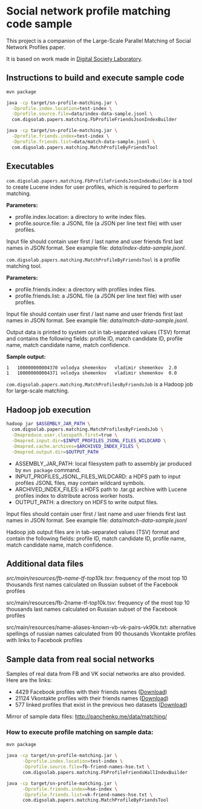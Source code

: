 Social network profile matching code sample
===========================================

This project is a companion of the Large-Scale Parallel Matching of Social Network Profiles paper.

It is based on work made in [Digital Society Laboratory](http://digsolab.com).

Instructions to build and execute sample code
---------------------------------------------

```sh
mvn package

java -cp target/sn-profile-matching.jar \
  -Dprofile.index.location=test-index \
  -Dprofile.source.file=data/index-data-sample.jsonl \
  com.digsolab.papers.matching.FbProfileFriendsJsonIndexBuilder

java -cp target/sn-profile-matching.jar \
  -Dprofile.friends.index=test-index \
  -Dprofile.friends.list=data/match-data-sample.jsonl \
  com.digsolab.papers.matching.MatchProfileByFriendsTool
```

Executables
-----------

`com.digsolab.papers.matching.FbProfileFriendsJsonIndexBuilder` is a tool to create Lucene index for user profiles,
which is required to perform matching.

**Parameters:**

- profile.index.location: a directory to write index files.
- profile.source.file: a JSONL file (a JSON per line text file) with user profiles.

Input file should contain user first / last name and user friends first last names in JSON format.
See example file: *data/index-data-sample.jsonl*.

`com.digsolab.papers.matching.MatchProfileByFriendsTool` is a profile matching tool.

**Parameters:**

- profile.friends.index: a directory with profiles index files.
- profile.friends.list: a JSONL file (a JSON per line text file) with user profiles.

Input file should contain user first / last name and user friends first last names in JSON format.
See example file: *data/match-data-sample.jsonl*.

Output data is printed to system out in tab-separated values (TSV) format
and contains the following fields:
profile ID, match candidate ID, profile name, match candidate name, match confidence.

**Sample output:**

```
1	100000000004370	volodya shemenkov	vladimir shemenkov	2.0
1	100000000004371	volodya shemenkov	vladimir shemenkov	0.0
```

`com.digsolab.papers.matching.MatchProfilesByFriendsJob` is a Hadoop job for large-scale matching.

Hadoop job execution
--------------------

```sh
hadoop jar $ASSEMBLY_JAR_PATH \
  com.digsolab.papers.matching.MatchProfilesByFriendsJob \
  -Dmapreduce.user.classpath.first=true \
  -Dmapred.input.dir=$INPUT_PROFILES_JSONL_FILES_WILDCARD \
  -Dmapred.cache.archives=$ARCHIVED_INDEX_FILES \
  -Dmapred.output.dir=$OUTPUT_PATH
```

- ASSEMBLY_JAR_PATH: local filesystem path to assembly jar produced by `mvn package` command.
- INPUT_PROFILES_JSONL_FILES_WILDCARD: a HDFS path to input profiles JSONL files, may contain wildcard symbols.
- ARCHIVED_INDEX_FILES: a HDFS path to .tar.gz archive with Lucene profiles index to distribute across worker hosts.
- OUTPUT_PATH: a directory on HDFS to write output files.

Input files should contain user first / last name and user friends first last names in JSON format.
See example file: *data/match-data-sample.jsonl*

Hadoop job output files are in tab-separated values (TSV) format
and contain the following fields:
profile ID, match candidate ID, profile name, match candidate name, match confidence.

Additional data files
---------------------

*src/main/resources/fb-name-tf-top10k.tsv*: frequency of the most top 10 thousands first names
calculated on Russian subset of the Facebook profiles

src/main/resources/fb-2name-tf-top10k.tsv: frequency of the most top 10 thousands last names
calculated on Russian subset of the Facebook profiles

src/main/resources/name-aliases-known-vb-vk-pairs-vk90k.txt: alternative spellings of russian names
calculated from 90 thousands Vkontakte profiles with links to Facebook profiles

Sample data from real social networks
-------------------------------------

Samples of real data from FB and VK social networks are also provided. Here are the links:

- 4429 Facebook profiles with their friends names ([Download](https://storage.googleapis.com/di-datasets/sn-profile-matching-hse/fb-friend-names-hse.txt.gz))
- 21124 Vkontakte profiles with their friends names ([Download](https://storage.googleapis.com/di-datasets/sn-profile-matching-hse/vk-friend-names-hse.txt.gz))
- 577 linked profiles that exist in the previous two datasets ([Download](https://storage.googleapis.com/di-datasets/sn-profile-matching-hse/vk-fb-matches-hse.csv.gz))

Mirror of sample data files: http://panchenko.me/data/matching/

### How to execute profile matching on sample data:

```sh
mvn package

java -cp target/sn-profile-matching.jar \
      -Dprofile.index.location=test-index \
      -Dprofile.source.file=fb-friend-names-hse.txt \
      com.digsolab.papers.matching.FbProfileFriendsWallIndexBuilder

java -cp target/sn-profile-matching.jar \
      -Dprofile.friends.index=hse-index \
      -Dprofile.friends.list=vk-friend-names-hse.txt \
      com.digsolab.papers.matching.MatchProfileByFriendsTool
```
